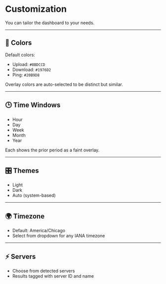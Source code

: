 # Customization

You can tailor the dashboard to your needs.

---

## 🎨 Colors
Default colors:
- Upload: `#8BDCCD`
- Download: `#1976D2`
- Ping: `#20B9D8`

Overlay colors are auto-selected to be distinct but similar.

---

## 🕒 Time Windows
- Hour  
- Day  
- Week  
- Month  
- Year  

Each shows the prior period as a faint overlay.

---

## 🎛 Themes
- Light  
- Dark  
- Auto (system-based)

---

## 🌍 Timezone
- Default: America/Chicago  
- Select from dropdown for any IANA timezone

---

## ⚡ Servers
- Choose from detected servers
- Results tagged with server ID and name
